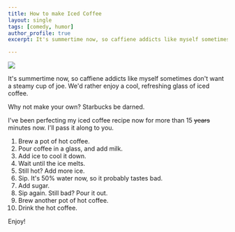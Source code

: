 ```yaml
---
title: How to make Iced Coffee
layout: single
tags: [comedy, humor]
author_profile: true
excerpt: It's summertime now, so caffiene addicts like myself sometimes don't want a steamy cup of joe. We'd rather enjoy a cool, refreshing glass of iced coffee. I've been perfecting my iced coffee recipe now for more than 15 ~~years~~ minutes now. I'll pass it along to you. 

---
```


<img src="https://static.pexels.com/photos/6347/coffee-cup-working-happy-medium.jpg">

It's summertime now, so caffiene addicts like myself sometimes don't want a steamy cup of joe. We'd rather enjoy a cool, refreshing glass of iced coffee. 

Why not make your own? Starbucks be darned. 

I've been perfecting my iced coffee recipe now for more than 15 ~~years~~ minutes now. I'll pass it along to you. 

1. Brew a pot of hot coffee. 
2. Pour coffee in a glass, and add milk.
4. Add ice to cool it down.
5. Wait until the ice melts.
6. Still hot? Add more ice.
7. Sip. It's 50% water now, so it probably tastes bad.
9. Add sugar. 
10. Sip again. Still bad? Pour it out.
12. Brew another pot of hot coffee.
13. Drink the hot coffee.

Enjoy!

